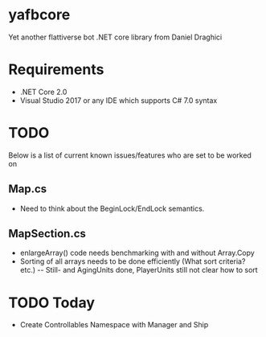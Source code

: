 # yafbcore
Yet another flattiverse bot .NET core library from Daniel Draghici

# Requirements
- .NET Core 2.0
- Visual Studio 2017 or any IDE which supports C# 7.0 syntax

# TODO
Below is a list of current known issues/features who are set to be worked on

## Map.cs
- Need to think about the BeginLock/EndLock semantics.

## MapSection.cs
- enlargeArray() code needs benchmarking with and without Array.Copy
- Sorting of all arrays needs to be done efficiently (What sort criteria? etc.)
-- Still- and AgingUnits done, PlayerUnits still not clear how to sort

# TODO Today
- Create Controllables Namespace with Manager and Ship
